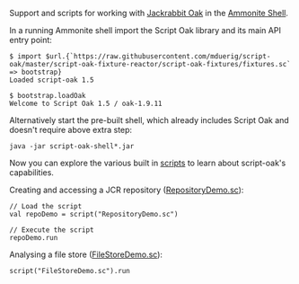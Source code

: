 Support and scripts for working with [Jackrabbit Oak](http://jackrabbit.apache.org/oak/) in the
[Ammonite Shell](https://lihaoyi.github.io/Ammonite/). 

In a running Ammonite shell import the Script Oak library and its main API entry point:

    $ import $url.{`https://raw.githubusercontent.com/mduerig/script-oak/master/script-oak-fixture-reactor/script-oak-fixtures/fixtures.sc` => bootstrap}
    Loaded script-oak 1.5
    
    $ bootstrap.loadOak
    Welcome to Script Oak 1.5 / oak-1.9.11
    
Alternatively start the pre-built shell, which already includes Script Oak and doesn't require
above extra step:

    java -jar script-oak-shell*.jar

Now you can explore the various built in [scripts](script-oak-core/src/main/resources/scripts) to learn about 
script-oak's capabilities.
 
Creating and accessing a JCR repository ([RepositoryDemo.sc](script-oak-core/src/main/resources/scripts/RepositoryDemo.sc)):
 
    // Load the script
    val repoDemo = script("RepositoryDemo.sc")
    
    // Execute the script
    repoDemo.run

Analysing a file store ([FileStoreDemo.sc](script-oak-core/src/main/resources/scripts/FileStoreDemo.sc)):

    script("FileStoreDemo.sc").run

